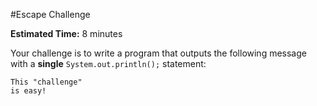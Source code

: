 #Escape Challenge

**Estimated Time:** 8 minutes

Your challenge is to write a program that outputs the following message with a **single** `System.out.println();` statement:

```
This "challenge"
is easy!
```
